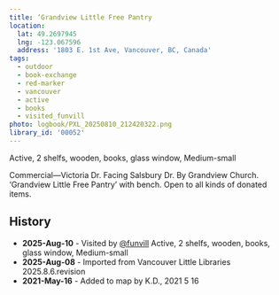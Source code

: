 ```yaml
---
title: ‘Grandview Little Free Pantry
location:
  lat: 49.2697945
  lng: -123.067596
  address: '1803 E. 1st Ave, Vancouver, BC, Canada'
tags:
  - outdoor
  - book-exchange
  - red-marker
  - vancouver
  - active
  - books
  - visited_funvill  
photo: logbook/PXL_20250810_212420322.png
library_id: '00052'
---
```


Active, 2 shelfs, wooden, books, glass window, Medium-small

Commercial—Victoria Dr.
Facing Salsbury Dr. By Grandview Church. ‘Grandview Little Free Pantry’ with bench. Open to all kinds of donated items. 

## History

- **2025-Aug-10** - Visited by [@funvill](https://blog.abluestar.com) Active, 2 shelfs, wooden, books, glass window, Medium-small
- **2025-Aug-08** - Imported from Vancouver Little Libraries 2025.8.6.revision
- **2021-May-16** - Added to map by K.D., 2021 5 16
